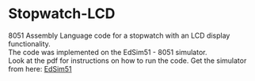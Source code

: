 # Stopwatch-LCD
8051 Assembly Language code for a stopwatch with an LCD display functionality.  
The code was implemented on the EdSim51 - 8051 simulator.  
Look at the pdf for instructions on how to run the code. 
Get the simulator from here: [EdSim51](http://www.edsim51.com/)
